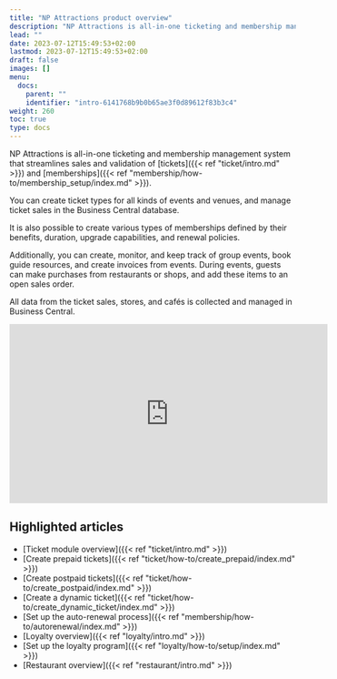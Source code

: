 ```yaml
---
title: "NP Attractions product overview"
description: "NP Attractions is all-in-one ticketing and membership management system that streamlines sales and validation of tickets and memberships."
lead: ""
date: 2023-07-12T15:49:53+02:00
lastmod: 2023-07-12T15:49:53+02:00
draft: false
images: []
menu:
  docs:
    parent: ""
    identifier: "intro-6141768b9b0b65ae3f0d89612f83b3c4"
weight: 260
toc: true
type: docs
---
```


NP Attractions is all-in-one ticketing and membership management system that streamlines sales and validation of [tickets]({{< ref "ticket/intro.md" >}}) and [memberships]({{< ref "membership/how-to/membership_setup/index.md" >}}).

You can create ticket types for all kinds of events and venues, and manage ticket sales in the Business Central database. 

It is also possible to create various types of memberships defined by their benefits, duration, upgrade capabilities, and renewal policies. 
  
Additionally, you can create, monitor, and keep track of group events, book guide resources, and create invoices from events. During events, guests can make purchases from restaurants or shops, and add these items to an open sales order.

All data from the ticket sales, stores, and cafés is collected and managed in Business Central. 

<iframe width="560" height="315" src="https://www.youtube.com/embed/HcQqvpAnlOQ?si=7ndxFLKWf2oLWI-K" title="YouTube video player" frameborder="0" allow="accelerometer; autoplay; clipboard-write; encrypted-media; gyroscope; picture-in-picture; web-share" allowfullscreen></iframe> 

## Highlighted articles

- [Ticket module overview]({{< ref "ticket/intro.md" >}})
- [Create prepaid tickets]({{< ref "ticket/how-to/create_prepaid/index.md" >}})
- [Create postpaid tickets]({{< ref "ticket/how-to/create_postpaid/index.md" >}})
- [Create a dynamic ticket]({{< ref "ticket/how-to/create_dynamic_ticket/index.md" >}})
- [Set up the auto-renewal process]({{< ref "membership/how-to/autorenewal/index.md" >}})
- [Loyalty overview]({{< ref "loyalty/intro.md" >}})
- [Set up the loyalty program]({{< ref "loyalty/how-to/setup/index.md" >}})
- [Restaurant overview]({{< ref "restaurant/intro.md" >}})